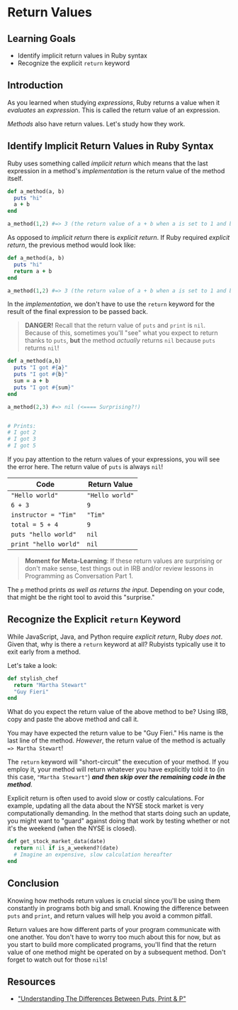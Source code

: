 # Return Values

## Learning Goals

- Identify implicit return values in Ruby syntax
- Recognize the explicit `return` keyword

## Introduction

As you learned when studying _expressions_, Ruby returns a value when it
_evaluates_ an _expression_. This is called the return value of an expression.

_Methods_ also have return values. Let's study how they work.

## Identify Implicit Return Values in Ruby Syntax

Ruby uses something called _implicit return_ which means that the last
expression in a method's _implementation_ is the return value of the method
itself.

```ruby
def a_method(a, b)
  puts "hi"
  a + b
end

a_method(1,2) #=> 3 (the return value of a + b when a is set to 1 and b is set to 2)
```

As opposed to _implicit return_ there is _explicit return_. If Ruby required
_explicit return_, the previous method would look like:

```ruby
def a_method(a, b)
  puts "hi"
  return a + b
end

a_method(1,2) #=> 3 (the return value of a + b when a is set to 1 and b is set to 2)
```

In the _implementation_, we don't have to use the `return` keyword for the
result of the final expression to be passed back.

> **DANGER!** Recall that the return value of `puts` and `print` is `nil`.
> Because of this, sometimes you'll "see" what you expect to return
> thanks to `puts`, **but** the method _actually_ returns `nil` because
> `puts` returns `nil`!

```ruby
def a_method(a,b)
  puts "I got #{a}"
  puts "I got #{b}"
  sum = a + b
  puts "I got #{sum}"
end

a_method(2,3) #=> nil (<==== Surprising?!)


# Prints:
# I got 2
# I got 3
# I got 5
```

If you pay attention to the return values of your expressions, you will see the
error here. The return value of `puts` is always `nil`!

| Code                  | Return Value   |
|-----------------------|----------------|
| `"Hello world"`       | `"Hello world"`|
| `6 + 3`               | `9`            |
| `instructor = "Tim"`  | `"Tim"`        |
| `total = 5 + 4`       | `9`            |
| `puts "hello world"`  | `nil`          |
| `print "hello world"` | `nil`          |

> **Moment for Meta-Learning**: If these return values are surprising or don't
> make sense, test things out in IRB and/or review lessons in Programming as
> Conversation Part 1.

The `p` method prints _as well as returns the input_. Depending on your code,
that might be the right tool to avoid this "surprise."

## Recognize the Explicit `return` Keyword

While  JavaScript, Java, and Python require _explicit return_, Ruby _does not_.
Given that, why is there a `return` keyword at all? Rubyists typically use it to
exit early from a method.

Let's take a look:

```ruby
def stylish_chef
  return "Martha Stewart"
  "Guy Fieri"
end
```

What do you expect the return value of the above method to be? Using IRB, copy
and paste the above method and call it.

You may have expected the return value to be "Guy Fieri." His name is the last
line of the method. *However*, the return value of the method is actually
`=> Martha Stewart`!

The `return` keyword will "short-circuit" the execution of your method. If you employ
it, your method will return whatever you have explicitly told it to (in this
case, `"Martha Stewart"`) ***and then skip over the remaining code in the method***.

Explicit return is often used to avoid slow or costly calculations. For example,
updating all the data about the NYSE stock market is very computationally demanding.
In the method that starts doing such an update, you might want to "guard" against
doing that work by testing whether or not it's the weekend (when the NYSE is closed).

```ruby
def get_stock_market_data(date)
  return nil if is_a_weekend?(date)
  # Imagine an expensive, slow calculation hereafter
end
```

## Conclusion

Knowing how methods return values is crucial since you'll be using them constantly
in programs both big and small. Knowing the difference between `puts` and
`print`, and return values will help you avoid a common pitfall.

Return values are how different parts of your program communicate with one
another. You don't have to worry too much about this for now, but as you start
to build more complicated programs, you'll find that the return value of one
method might be operated on by a subsequent method. Don't forget to watch out
for those `nil`s!

## Resources

* ["Understanding The Differences Between Puts, Print & P"](https://www.rubyguides.com/2018/10/puts-vs-print/)
